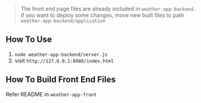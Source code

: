
> The front end page files are already included in `weather-app-backend`. if you want to deploy some changes, move new built files to path `weather-app-backend/application`

## How To Use

1. `node weather-app-backend/server.js`
2. visit `http://127.0.0.1:8888/index.html`

## How To Build Front End Files

Refer README in `weather-app-front`